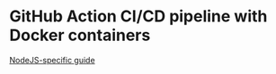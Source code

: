 # GitHub Action CI/CD pipeline with Docker containers
[NodeJS-specific guide](https://docs.docker.com/language/nodejs/configure-ci-cd/)